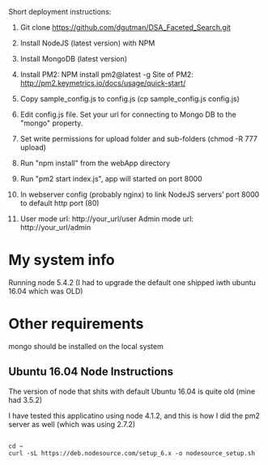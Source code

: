 Short deployment instructions:

1) Git clone https://github.com/dgutman/DSA_Faceted_Search.git

2) Install NodeJS (latest version) with NPM 
3) Install MongoDB (latest version)
4) Install PM2: NPM install pm2@latest -g
Site of PM2: http://pm2.keymetrics.io/docs/usage/quick-start/
5) Copy sample_config.js to config.js (cp sample_config.js config.js)
6) Edit config.js file. Set your url for connecting to Mongo DB to the "mongo" property.
7) Set write permissions for upload folder and sub-folders (chmod -R 777 upload)
8) Run "npm install"  from the webApp directory
10) Run "pm2 start index.js", app will started on port 8000
11) In webserver config (probably nginx) to link NodeJS servers’ port 8000 to default http port (80)
12) User mode url: http://your_url/user
     	       Admin mode url: http://your_url/admin




# My system info
Running node 5.4.2   (I had to upgrade the default one shipped iwth ubuntu 16.04 which was OLD)

# Other requirements
mongo should be installed on the local system

## Ubuntu 16.04 Node Instructions
The version of node that shits with default Ubuntu 16.04 is quite old  (mine had 3.5.2)

I have tested this applicatino using node 4.1.2, and this is how I did the pm2 server as well (which was using 2.7.2)

<code>
cd ~  
curl -sL https://deb.nodesource.com/setup_6.x -o nodesource_setup.sh
</code>
